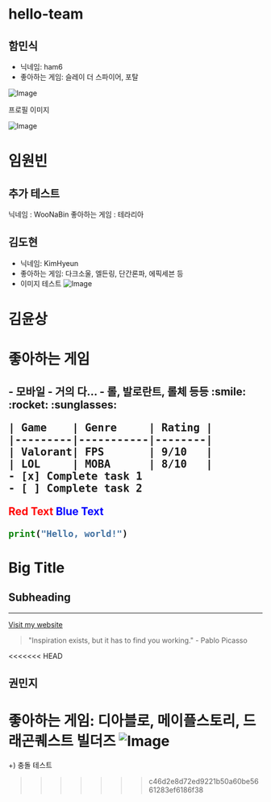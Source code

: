 # hello-team

## 함민식
* 닉네임: ham6
* 좋아하는 게임: 슬레이 더 스파이어, 포탈

![Image](https://github.com/user-attachments/assets/0d1ce8d1-9a2d-4834-91ff-ce30cf6be222)

프로필 이미지

![Image](https://github.com/user-attachments/assets/304a98e9-f310-40d9-8d58-1a9142b867e6)



 # 임원빈
 ## 추가 테스트
 닉네임 : WooNaBin
 좋아하는 게임 : 테라리아


 ## 김도현
* 닉네임: KimHyeun
* 좋아하는 게임: 다크소울, 엘든링, 단간론파, 에픽세븐 등
*  이미지 테스트
 ![Image](https://github.com/user-attachments/assets/23a9ff9f-6c14-4658-a2cb-489dc3feb3dd)
 

 # 김윤상
<h1>좋아하는 게임<h2>
 - 모바일 - 거의 다...
 - 롤, 발로란트, 롤체 등등
</pre>
:smile: :rocket: :sunglasses:

<pre>
| Game    | Genre     | Rating |
|---------|-----------|--------|
| Valorant| FPS       | 9/10   |
| LOL     | MOBA      | 8/10   |
- [x] Complete task 1
- [ ] Complete task 2
</pre>

<span style="color:red">Red Text</span>
<span style="color:blue">Blue Text</span>

```python
print("Hello, world!")
```
# Big Title
## Subheading
---
[Visit my website](https://www.naver.com)
> "Inspiration exists, but it has to find you working." - Pablo Picasso

<<<<<<< HEAD
## 권민지
좋아하는 게임: 디아블로, 메이플스토리, 드래곤퀘스트 빌더즈
![Image](https://www.youtube.com/watch?v=xMad3JOyYoE)
=======

+) 충돌 테스트
>>>>>>> c46d2e8d72ed9221b50a60be5661283ef6186f38
